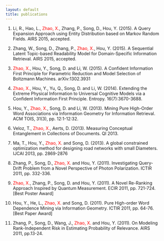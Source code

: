 ```yaml
---
layout: default
title: publications
---
```


1. Li, R., Hao, L., <font color=red>Zhao, X.</font>, Zhang, P., Song, D., Hou, Y. (2015). A Query Expansion Approach using Entity Distribution based on Markov Random Fields. AIRS 2015, accepted.

2. Zhang, W., Song, D., Zhang, P., <font color=red>Zhao, X.</font>, Hou, Y. (2015). A Sequential Latent Topic-based Readability Model for Domain-Specific Information Retrieval. AIRS 2015, accepted.

3. <font color=red>Zhao, X.</font>, Hou, Y., Song, D. and Li, W. (2015). A Confident Information First Principle for Parametric Reduction and Model Selection of Boltzmann Machines. arXiv:1302.3931

4. <font color=red>Zhao, X.</font>, Hou, Y., Yu, Q., Song, D. and Li, W. (2014). Extending the Extreme Physical Information to Universal Cognitive Models via a Confident Information First Principle. Entropy. 16(7):3670-3688.

5. Hou, Y., <font color=red>Zhao, X.</font>, Song, D. and Li, W. (2013). Mining Pure High-Order Word Associations via Information Geometry for Information Retrieval. ACM TOIS, 31(3), pp. 12:1-12:32.

6. Veloz, T., <font color=red>Zhao, X.</font>, Aerts, D. (2013). Measuring Conceptual Entanglement in Collections of Documents. QI 2013.

7. Ma, T., Hou, Y., <font color=red>Zhao, X.</font> and Song, D. (2013). A global constrained optimization method for designing road networks with small Diameters. IJCAI 2013, pp. 2869-2876

8. Zhang, P., Song, D., <font color=red>Zhao, X.</font> and Hou, Y. (2011). Investigating Query-Drift Problem from a Novel Perspective of Photon Polarization. ICTIR 2011, pp. 332-336.

9. <font color=red>Zhao, X.</font>, Zhang, P., Song, D. and Hou, Y. (2011). A Novel Re-Ranking Approach Inspired by Quantum Measurement. ECIR 2011, pp. 721-724. [Best Poster Award]

10. Hou, Y., He, L., <font color=red>Zhao, X.</font> and Song, D. (2011). Pure High-order Word Dependence Mining via Information Geometry. ICTIR 2011, pp. 64-76. [Best Paper Award]

11. Zhang, P., Song, D., Wang, J., <font color=red>Zhao, X.</font> and Hou, Y. (2011). On Modeling Rank-Independent Risk in Estimating Probability of Relevance. AIRS 2011, pp.13-24.
